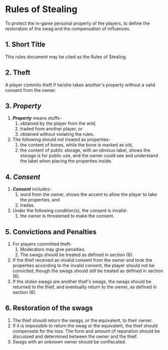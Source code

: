 # Rules of Stealing
To protect the in-game personal property of the players, to define the restoration of the swag and the compensation of influences.

## 1. Short Title
This rules document may be cited as the Rules of Stealing.

## 2. Theft
A player commits theft if he/she takes another's property without a valid consent from the owner.

## 3. ***Property***
1. ***Property*** means stuffs-
    1. obtained by the player from the wild,
    2. traded from another player, or
    3. obtained without violating the rules.
2. The following should not treated as properties-
    1. the content of bones, while the bone is marked as old,
    2. the content of public storage, with an obvious label, shows the storage is for public use, and the owner could see and understand the label when placing the properties inside.

## 4. ***Consent***
1. ***Consent*** includes-
    1. word from the owner, shows the accent to allow the player to take the properties, and
    2. trades.
2. Under the following condition(s), the consent is invalid-
    1. the owner is threatened to make the consent.

## 5. Convictions and Penalties
1. For players committed theft-
    1. Moderators may give penalties.
    2. The swags should be treated as defined in section (6).
2. If the thief received an invalid consent from the owner and took the properties according to the invalid consent, the player should not be convicted, though the swags should still be treated as defined in section (6).
3. If the stolen swags are another thief's swags, the swags should be returned to the thief, and eventually return to the owner, as defined in section (6).

## 6. Restoration of the swags
1. The thief should return the swags, or the equivalent, to their owner.
2. If it is impossible to return the swag or the equivalent, the thief should compensate for the loss. The form and amount of reparation should be discussed and determined between the owner and the thief.
3. Swags with an unknown owner should be confiscated.
